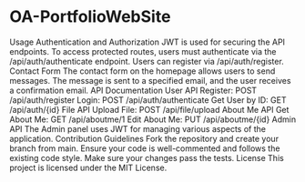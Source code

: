 # OA-PortfolioWebSite
Usage
Authentication and Authorization
JWT is used for securing the API endpoints. To access protected routes, users must authenticate via the /api/auth/authenticate endpoint.
Users can register via /api/auth/register.
Contact Form
The contact form on the homepage allows users to send messages. The message is sent to a specified email, and the user receives a confirmation email.
API Documentation
User API
Register: POST /api/auth/register
Login: POST /api/auth/authenticate
Get User by ID: GET /api/auth/{id}
File API
Upload File: POST /api/file/upload
About Me API
Get About Me: GET /api/aboutme/1
Edit About Me: PUT /api/aboutme/{id}
Admin API
The Admin panel uses JWT for managing various aspects of the application.
Contribution Guidelines
Fork the repository and create your branch from main.
Ensure your code is well-commented and follows the existing code style.
Make sure your changes pass the tests.
License
This project is licensed under the MIT License.


